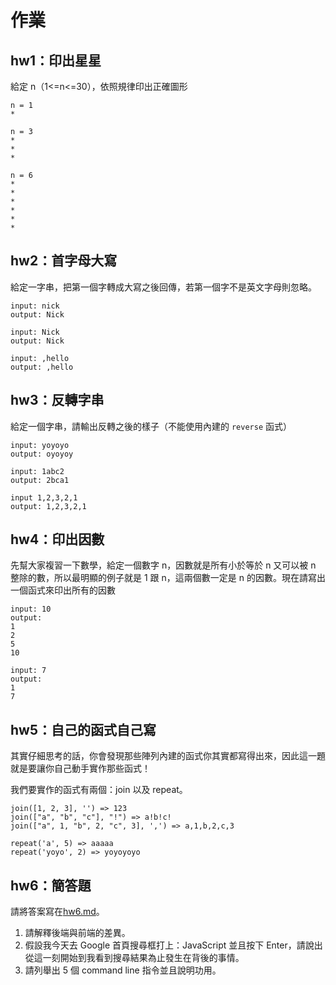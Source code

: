 # 作業

## hw1：印出星星
給定 n（1<=n<=30），依照規律印出正確圖形

```
n = 1
*

n = 3
*
*
*

n = 6
*
*
*
*
*
*
```

## hw2：首字母大寫
給定一字串，把第一個字轉成大寫之後回傳，若第一個字不是英文字母則忽略。

```
input: nick
output: Nick

input: Nick
output: Nick

input: ,hello
output: ,hello
```

## hw3：反轉字串
給定一個字串，請輸出反轉之後的樣子（不能使用內建的 `reverse` 函式）

```
input: yoyoyo
output: oyoyoy

input: 1abc2
output: 2bca1

input 1,2,3,2,1
output: 1,2,3,2,1
```

## hw4：印出因數
先幫大家複習一下數學，給定一個數字 n，因數就是所有小於等於 n 又可以被 n 整除的數，所以最明顯的例子就是 1 跟 n，這兩個數一定是 n 的因數。現在請寫出一個函式來印出所有的因數

```
input: 10
output:
1
2
5
10

input: 7
output:
1
7
```

## hw5：自己的函式自己寫
其實仔細思考的話，你會發現那些陣列內建的函式你其實都寫得出來，因此這一題就是要讓你自己動手實作那些函式！

我們要實作的函式有兩個：join 以及 repeat。

```
join([1, 2, 3], '') => 123
join(["a", "b", "c"], "!") => a!b!c!
join(["a", 1, "b", 2, "c", 3], ',') => a,1,b,2,c,3

repeat('a', 5) => aaaaa
repeat('yoyo', 2) => yoyoyoyo
```

## hw6：簡答題
請將答案寫在[hw6.md](hw6.md)。

1. 請解釋後端與前端的差異。
2. 假設我今天去 Google 首頁搜尋框打上：JavaScript 並且按下 Enter，請說出從這一刻開始到我看到搜尋結果為止發生在背後的事情。
3. 請列舉出 5 個 command line 指令並且說明功用。
